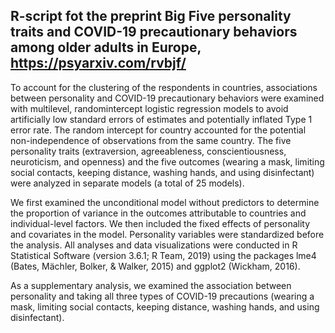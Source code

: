 ## R-script fot the preprint Big Five personality traits and COVID-19 precautionary behaviors among older adults in Europe, https://psyarxiv.com/rvbjf/

To account for the clustering of the respondents in countries, associations between personality and COVID-19 precautionary behaviors were examined with multilevel, randomintercept logistic regression models to avoid artificially low standard errors of estimates and
potentially inflated Type 1 error rate. The random intercept for country accounted for the potential non-independence of observations from the same country. The five personality traits
(extraversion, agreeableness, conscientiousness, neuroticism, and openness) and the five
outcomes (wearing a mask, limiting social contacts, keeping distance, washing hands, and
using disinfectant) were analyzed in separate models (a total of 25 models).

We first examined the unconditional model without predictors to determine the
proportion of variance in the outcomes attributable to countries and individual-level factors. We then included the fixed effects of personality and covariates in the model. Personality
variables were standardized before the analysis. All analyses and data visualizations were
conducted in R Statistical Software (version 3.6.1; R Team, 2019) using the packages lme4
(Bates, Mächler, Bolker, & Walker, 2015) and ggplot2 (Wickham, 2016).

As a supplementary analysis, we examined the association between
personality and taking all three types of COVID-19 precautions (wearing a mask, limiting
social contacts, keeping distance, washing hands, and using disinfectant).
